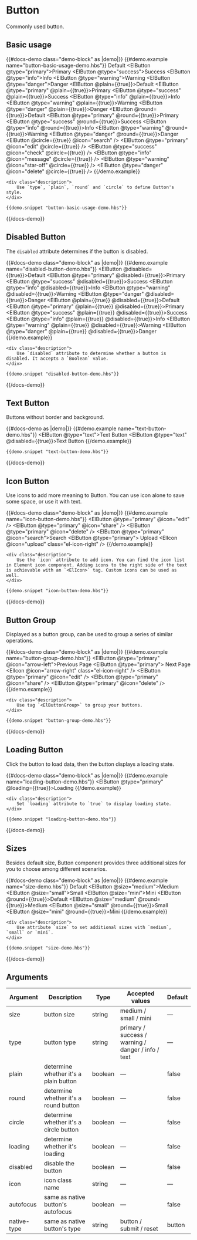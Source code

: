 # Button

Commonly used button.

## Basic usage

{{#docs-demo class="demo-block" as |demo|}}
    {{#demo.example name="button-basic-usage-demo.hbs"}}
        <ElRow>
            <ElButton>Default</ElButton>
            <ElButton @type="primary">Primary</ElButton>
            <ElButton @type="success">Success</ElButton>
            <ElButton @type="info">Info</ElButton>
            <ElButton @type="warning">Warning</ElButton>
            <ElButton @type="danger">Danger</ElButton>
        </ElRow>
        <ElRow>
            <ElButton @plain={{true}}>Default</ElButton>
            <ElButton @type="primary" @plain={{true}}>Primary</ElButton>
            <ElButton @type="success" @plain={{true}}>Success</ElButton>
            <ElButton @type="info" @plain={{true}}>Info</ElButton>
            <ElButton @type="warning" @plain={{true}}>Warning</ElButton>
            <ElButton @type="danger" @plain={{true}}>Danger</ElButton>
        </ElRow>
        <ElRow>
            <ElButton @round={{true}}>Default</ElButton>
            <ElButton @type="primary" @round={{true}}>Primary</ElButton>
            <ElButton @type="success" @round={{true}}>Success</ElButton>
            <ElButton @type="info" @round={{true}}>Info</ElButton>
            <ElButton @type="warning" @round={{true}}>Warning</ElButton>
            <ElButton @type="danger" @round={{true}}>Danger</ElButton>
        </ElRow>
        <ElRow>
            <ElButton @circle={{true}} @icon="search" />
            <ElButton @type="primary" @icon="edit" @circle={{true}} />
            <ElButton @type="success" @icon="check" @circle={{true}} />
            <ElButton @type="info" @icon="message" @circle={{true}} />
            <ElButton @type="warning" @icon="star-off" @circle={{true}} />
            <ElButton @type="danger" @icon="delete" @circle={{true}} />
        </ElRow>
    {{/demo.example}}

    <div class="description">
        Use `type`, `plain`, `round` and `circle` to define Button's style.
    </div>

    {{demo.snippet "button-basic-usage-demo.hbs"}}
{{/docs-demo}}

## Disabled Button

The `disabled` attribute determines if the button is disabled.

{{#docs-demo class="demo-block" as |demo|}}
    {{#demo.example name="disabled-button-demo.hbs"}}
        <ElRow>
            <ElButton @disabled={{true}}>Default</ElButton>
            <ElButton @type="primary" @disabled={{true}}>Primary</ElButton>
            <ElButton @type="success" @disabled={{true}}>Success</ElButton>
            <ElButton @type="info" @disabled={{true}}>Info</ElButton>
            <ElButton @type="warning" @disabled={{true}}>Warning</ElButton>
            <ElButton @type="danger" @disabled={{true}}>Danger</ElButton>
        </ElRow>
        <ElRow>
            <ElButton @plain={{true}} @disabled={{true}}>Default</ElButton>
            <ElButton @type="primary" @plain={{true}} @disabled={{true}}>Primary</ElButton>
            <ElButton @type="success" @plain={{true}} @disabled={{true}}>Success</ElButton>
            <ElButton @type="info" @plain={{true}} @disabled={{true}}>Info</ElButton>
            <ElButton @type="warning" @plain={{true}} @disabled={{true}}>Warning</ElButton>
            <ElButton @type="danger" @plain={{true}} @disabled={{true}}>Danger</ElButton>
        </ElRow>
    {{/demo.example}}

    <div class="description">
        Use `disabled` attribute to determine whether a button is disabled. It accepts a `Boolean` value.
    </div>

    {{demo.snippet "disabled-button-demo.hbs"}}
{{/docs-demo}}

## Text Button

Buttons without border and background.

{{#docs-demo as |demo|}}
    {{#demo.example name="text-button-demo.hbs"}}
        <ElButton @type="text">Text Button</ElButton>
        <ElButton @type="text" @disabled={{true}}>Text Button</ElButton>
    {{/demo.example}}

    {{demo.snippet "text-button-demo.hbs"}}
{{/docs-demo}}

## Icon Button

Use icons to add more meaning to Button. You can use icon alone to save some space, or use it with text.

{{#docs-demo class="demo-block" as |demo|}}
    {{#demo.example name="icon-button-demo.hbs"}}
        <ElButton @type="primary" @icon="edit" />
        <ElButton @type="primary" @icon="share" />
        <ElButton @type="primary" @icon="delete" />
        <ElButton @type="primary" @icon="search">Search</ElButton>
        <ElButton @type="primary">
            Upload <ElIcon @icon="upload" class="el-icon-right" />
        </ElButton>
    {{/demo.example}}

    <div class="description">
        Use the `icon` attribute to add icon. You can find the icon list in Element icon component. Adding icons to the right side of the text is achievable with an `<ElIcon>` tag. Custom icons can be used as well.
    </div>

    {{demo.snippet "icon-button-demo.hbs"}}
{{/docs-demo}}

## Button Group

Displayed as a button group, can be used to group a series of similar operations.

{{#docs-demo class="demo-block" as |demo|}}
    {{#demo.example name="button-group-demo.hbs"}}
        <ElButtonGroup>
            <ElButton @type="primary" @icon="arrow-left">Previous Page</ElButton>
            <ElButton @type="primary">
                Next Page <ElIcon @icon="arrow-right" class="el-icon-right" />
            </ElButton>
        </ElButtonGroup>
        <ElButtonGroup>
            <ElButton @type="primary" @icon="edit" />
            <ElButton @type="primary" @icon="share" />
            <ElButton @type="primary" @icon="delete" />
        </ElButtonGroup>
    {{/demo.example}}

    <div class="description">
        Use tag `<ElButtonGroup>` to group your buttons.
    </div>

    {{demo.snippet "button-group-demo.hbs"}}
{{/docs-demo}}

## Loading Button

Click the button to load data, then the button displays a loading state.

{{#docs-demo class="demo-block" as |demo|}}
    {{#demo.example name="loading-button-demo.hbs"}}
        <ElButton @type="primary" @loading={{true}}>Loading</ElButton>
    {{/demo.example}}

    <div class="description">
        Set `loading` attribute to `true` to display loading state.
    </div>

    {{demo.snippet "loading-button-demo.hbs"}}
{{/docs-demo}}

## Sizes

Besides default size, Button component provides three additional sizes for you to choose among different scenarios.

{{#docs-demo class="demo-block" as |demo|}}
    {{#demo.example name="size-demo.hbs"}}
        <ElRow>
            <ElButton>Default</ElButton>
            <ElButton @size="medium">Medium</ElButton>
            <ElButton @size="small">Small</ElButton>
            <ElButton @size="mini">Mini</ElButton>
        </ElRow>
        <ElRow>
            <ElButton @round={{true}}>Default</ElButton>
            <ElButton @size="medium" @round={{true}}>Medium</ElButton>
            <ElButton @size="small" @round={{true}}>Small</ElButton>
            <ElButton @size="mini" @round={{true}}>Mini</ElButton>
        </ElRow>
    {{/demo.example}}

    <div class="description">
        Use attribute `size` to set additional sizes with `medium`, `small` or `mini`.
    </div>

    {{demo.snippet "size-demo.hbs"}}
{{/docs-demo}}

## Arguments

| Argument    | Description                            | Type    | Accepted values                                    | Default |
| ----------- | -------------------------------------- | ------- | -------------------------------------------------- | ------- |
| size        | button size                            | string  | medium / small / mini                              | —       |
| type        | button type                            | string  | primary / success / warning / danger / info / text | —       |
| plain       | determine whether it's a plain button  | boolean | —                                                  | false   |
| round       | determine whether it's a round button  | boolean | —                                                  | false   |
| circle      | determine whether it's a circle button | boolean | —                                                  | false   |
| loading     | determine whether it's loading         | boolean | —                                                  | false   |
| disabled    | disable the button                     | boolean | —                                                  | false   |
| icon        | icon class name                        | string  | —                                                  | —       |
| autofocus   | same as native button's autofocus      | boolean | —                                                  | false   |
| native-type | same as native button's type           | string  | button / submit / reset                            | button  |
